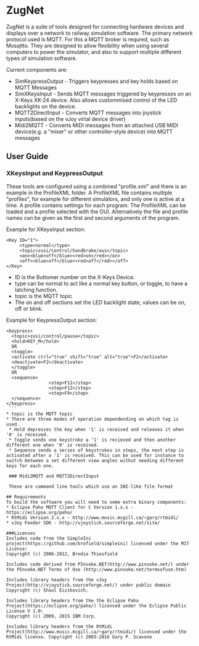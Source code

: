 # ZugNet
ZugNet is a suite of tools designed for connecting hardware devices and displays over a network to railway simulation software.
The primary network protocol used is MQTT. For this a MQTT broker is requred, such as Mosqitto.
They are designed to allow flexibility when using several computers to power the simulator, and also to support multiple different types of simulation software.

Current components are:
* SimKeypressOutput - Triggers keypresses and key holds based on MQTT Messages
* SimXKeysInput - Sends MQTT messages triggered by keypresses on an X-Keys XK-24 device. Also allows custommised control of the LED backlights on the device.
* MQTT2DirectInput - Converts MQTT messages into joystick inputs(based on the vJoy virtal device driver)
* Midi2MQTT - Converts MIDI messages from an attached USB MIDI device(e.g. a "mixer" or other controller-style device) into MQTT messages

## User Guide
### XKeysInput and KeypressOutput
These tools are configured using a combined "profile.xml" and there is an example in the ProfileXML folder.
A ProfileXML file contains multiple "profiles", for example for different simulators, and only one is active at a time. A profile contains settings for each program.
The ProfileXML can be loaded and a profile selected with the GUI. Alternatively the file and profile names can be given as the first and second arguments of the program.

Example for XKeysInput section:
```
<Key ID="1">
     <type>normal</type>
     <topic>zusi/control/handbrake/aus</topic>
     <on><blue>off</blue><red>on</red></on>
     <off><blue>off</blue><red>off</red></off>
</Key>
```
* ID is the Buttomer number on the X-Keys Device.
* type can be normal to act like a normal key button, or toggle, to have a latching function.
* topic is the MQTT topic
* The on and off sections set the LED backlight state, values can be on, off or blink.

Example for KeypressOutput section:
````
<keypress>
  <topic>zusi/control/pause</topic>
  <hold>KEY_M</hold>
  OR
  <toggle>
  <activate ctrl="true" shift="true" alt="true">F2</activate>
  <deactivate>F2</deactivate>
  </toggle>
  OR
  <sequence>
				<step>F11</step>
				<step>F12</step>
				<step>F9</step>
  </sequence>
</keypress>
 ```
* topic is the MQTT topic
* There are three modes of operation dependending on which tag is used.
 * Hold depresses the key when '1' is received and releases it when '0' is received.
 * Toggle sends one keystroke a '1' is recieved and then another different one when '0' is received.
 * Sequence sends a series of keystrokes in steps, the next step is activated after a '1' is received. This can be used for instance to switch between a set different view angles withut needing different keys for each one.
 
 ### Midi2MQTT and MQTT2DirectInput
 
 These are command line tools which use an INI-like file format

## Requirements
To build the software you will need to some extra binary components:
* Eclipse Paho MQTT Client for C Version 1.x.x - https://eclipse.org/paho/
* RtMidi Version 2.x.x - http://www.music.mcgill.ca/~gary/rtmidi/
* vJoy Feeder SDK - http://vjoystick.sourceforge.net/site/

###Licenses
Includes code from the SimpleIni project(https://github.com/brofield/simpleini) licensed under the MIT License:
Copyright (c) 2006-2012, Brodie Thiesfield

Includes code derived from PInvoke.NET(http://www.pinvoke.net/) under the PInvoke.NET Terms of Use (http://www.pinvoke.net/termsofuse.htm)

Includes library headers from the vJoy Project(http://vjoystick.sourceforge.net/) under public domain Copyright (c) Shaul Eizikovich.

Includes library headers from the the Eclipse Paho Project(https://eclipse.org/paho/) licensed under the Eclipse Public License V 1.0:
Copyright (c) 2009, 2015 IBM Corp.

Includes library headers from the RtMidi Project(http://www.music.mcgill.ca/~gary/rtmidi/) licensed under the RtMidi license. Copyright (c) 2003-2016 Gary P. Scavone

